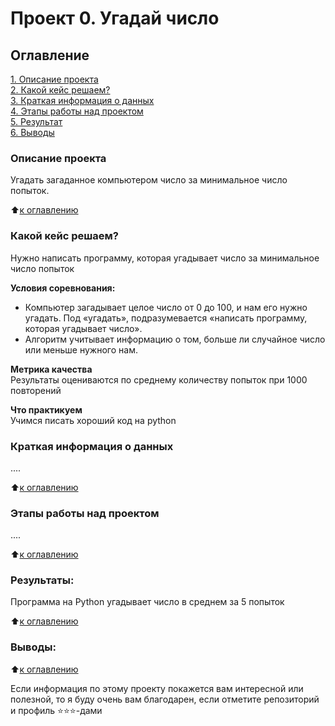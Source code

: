 # Проект 0. Угадай число

## Оглавление  
[1. Описание проекта](https://github.com/maksmick/SF/tree/main/project_0)  
[2. Какой кейс решаем?](https://github.com/maksmick/SF/tree/main/project_0#какой-кейс-решаем)  
[3. Краткая информация о данных](https://github.com/maksmick/SF/tree/main/project_0#краткая-информация-о-данных)  
[4. Этапы работы над проектом](https://github.com/maksmick/SF/tree/main/project_0#этапы-работы-над-проектом)  
[5. Результат](https://github.com/maksmick/SF/tree/main/project_0#результаты)    
[6. Выводы](https://github.com/maksmick/SF/tree/main/project_0#выводы) 

### Описание проекта    
Угадать загаданное компьютером число за минимальное число попыток.

:arrow_up:[к оглавлению](https://github.com/maksmick/SF/tree/main/project_0#оглавление_)


### Какой кейс решаем?    
Нужно написать программу, которая угадывает число за минимальное число попыток

**Условия соревнования:**  
- Компьютер загадывает целое число от 0 до 100, и нам его нужно угадать. Под «угадать», подразумевается «написать программу, которая угадывает число».
- Алгоритм учитывает информацию о том, больше ли случайное число или меньше нужного нам.

**Метрика качества**     
Результаты оцениваются по среднему количеству попыток при 1000 повторений

**Что практикуем**     
Учимся писать хороший код на python


### Краткая информация о данных
....
  
:arrow_up:[к оглавлению](https://github.com/maksmick/SF/tree/main/project_0#оглавление)


### Этапы работы над проектом  
....

:arrow_up:[к оглавлению](https://github.com/maksmick/SF/tree/main/project_0#оглавление)


### Результаты:  

Программа на Python угадывает число в среднем за 5 попыток

:arrow_up:[к оглавлению](https://github.com/maksmick/SF/tree/main/project_0#оглавление)


### Выводы:  


:arrow_up:[к оглавлению](https://github.com/maksmick/SF/tree/main/project_0#оглавление)


Если информация по этому проекту покажется вам интересной или полезной, то я буду очень вам благодарен, если отметите репозиторий и профиль ⭐️⭐️⭐️-дами